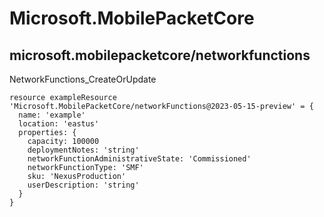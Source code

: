 # Microsoft.MobilePacketCore

## microsoft.mobilepacketcore/networkfunctions

NetworkFunctions_CreateOrUpdate
```bicep
resource exampleResource 'Microsoft.MobilePacketCore/networkFunctions@2023-05-15-preview' = {
  name: 'example'
  location: 'eastus'
  properties: {
    capacity: 100000
    deploymentNotes: 'string'
    networkFunctionAdministrativeState: 'Commissioned'
    networkFunctionType: 'SMF'
    sku: 'NexusProduction'
    userDescription: 'string'
  }
}
```
